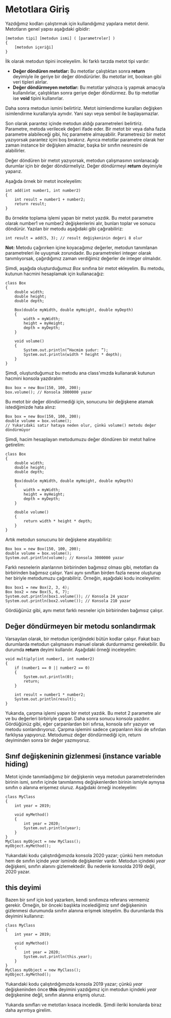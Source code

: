 # Metotlara Giriş

Yazdığımız kodları çalıştırmak için kullandığımız yapılara metot denir. Metotların genel yapısı aşağıdaki gibidir:

```
[metodun tipi] [metodun ismi] ( [parametreler] )
{
	[metodun içeriği]
}
```

İlk olarak metodun tipini inceleyelim. İki farklı tarzda metot tipi vardır:

- **Değer döndüren metotlar:** Bu metotlar çalıştıktan sonra **return** deyimiyle ile geriye bir değer döndürürler. Bu metotlar int, boolean gibi veri tipleri alırlar.
- **Değer döndürmeyen metotlar:** Bu metotlar yalnızca iş yapmak amacıyla kullanılırlar, çalıştıktan sonra geriye değer döndürmez. Bu tip metotlar ise **void** tipini kullanırlar.

Daha sonra metodun ismini belirtiriz. Metot isimlendirme kuralları değişken isimlendirme kurallarıyla aynıdır. Yani sayı veya sembol ile başlayamazlar.

Son olarak parantez içinde metodun aldığı parametreleri belirtiriz. Parametre, metoda verilecek değeri ifade eder. Bir metot bir veya daha fazla parametre alabileceği gibi, hiç parametre almayabilir. Parametresiz bir metot yazıyorsak parantez içini boş bırakırız.  Ayrıca metotlar parametre olarak her zaman instance bir değişken almazlar, başka bir sınıfın nesnesini de alabilirler.

Değer döndüren bir metot yazıyorsak, metodun çalışmasının sonlanacağı durumlar için bir değer döndürmeliyiz. Değer döndürmeyi **return** deyimiyle yaparız.

Aşağıda örnek bir metot inceleyelim:

```
int add(int number1, int number2)
{
	int result = number1 + number2;
	return result;
}
```

Bu örnekte toplama işlemi yapan bir metot yazdık. Bu metot parametre olarak number1 ve number2 değişkenlerini alır, bunları toplar ve sonucu döndürür. Yazılan bir metodu aşağıdaki gibi çağırabiliriz:

```
int result = add(5, 3); // result değişkeninin değeri 8 olur
```

**Not:** Metodu çağırırken içine koyacağımız değerler, metodun tanımlanan parametreleri ile uyuşmak zorundadır.  Bu parametreleri integer olarak tanımlıyorsak, çağırdığımız zaman verdiğimiz değerler de integer olmalıdır.

Şimdi, aşağıda oluşturduğumuz *Box* sınıfına bir metot ekleyelim. Bu metodu, kutunun hacmini hesaplamak için kullanacağız:

```
class Box
{
	double width;
	double height;
	double depth;

    Box(double myWidth, double myHeight, double myDepth)
	{
		width = myWidth;
		height = myHeight;
		depth = myDepth;
	}

    void volume()
	{
		System.out.println(“Hacmim şudur: ”);
		System.out.println(width * height * depth);
	}
}
```

Şimdi, oluşturduğumuz bu metodu ana class'ımızda kullanarak kutunun hacmini konsola yazdıralım:

```
Box box = new Box(150, 100, 200);
box.volume(); // Konsola 3000000 yazar
```

Bu metot bir değer döndürmediği için, sonucunu bir değişkene atamak istediğimizde hata alırız:

```
Box box = new Box(150, 100, 200);
double volume = box.volume();
// Yukarıdaki satır hataya neden olur, çünkü volume() metodu değer döndürmüyor
```

Şimdi, hacim hesaplayan metodumuzu değer döndüren bir metot haline getirelim:

```
class Box
{
	double width;
	double height;
	double depth;

    Box(double myWidth, double myHeight, double myDepth)
	{
		width = myWidth;
		height = myHeight;
		depth = myDepth;
	}

    double volume()
	{
		return width * height * depth;
	}
}
```

Artık metodun sonucunu bir değişkene atayabiliriz:

```
Box box = new Box(150, 100, 200);
double volume = box.volume();
System.out.println(volume); // Konsola 3000000 yazar
```

Farklı nesnelerin alanlarının birbirinden bağımsız olması gibi, metotları da birbirinden bağımsız çalışır.  Yani aynı sınıftan birden fazla nesne oluşturup her biriyle metodumuzu çağırabiliriz. Örneğin, aşağıdaki kodu inceleyelim:

```
Box box1 = new Box(2, 3, 4);
Box box2 = new Box(5, 6, 7);
System.out.println(box1.volume()); // Konsola 24 yazar
System.out.println(box2.volume()); // Konsola 210 yazar
```

Gördüğünüz gibi, aynı metot farklı nesneler için birbirinden bağımsız çalışır.

## Değer döndürmeyen bir metodu sonlandırmak

Varsayılan olarak, bir metodun içeriğindeki bütün kodlar çalışır. Fakat bazı durumlarda metodun çalışmasını manuel olarak durdurmamız gerekebilir. Bu durumda **return** deyimi kullanılır. Aşağıdaki örneği inceleyelim:

```
void multiply(int number1, int number2)
{
	if (number1 == 0 || number2 == 0)
	{
		System.out.println(0);
		return;
	}
	
    int result = number1 * number2;
	System.out.println(result);
}
```

Yukarıda, çarpma işlemi yapan bir metot yazdık. Bu metot 2 parametre alır ve bu değerleri birbiriyle çarpar. Daha sonra sonucu konsola yazdırır. Gördüğünüz gibi, eğer çarpanlardan biri sıfırsa, konsola sıfır yazıyor ve metodu sonlandırıyoruz. Çarpma işlemini sadece çarpanların ikisi de sıfırdan farklıysa yapıyoruz. Metodumuz değer döndürmediği için, return deyiminden sonra bir değer yazmıyoruz.

## Sınıf değişkeninin gizlenmesi (instance variable hiding)

Metot içinde tanımladığımız bir değişkenin veya metodun parametrelerinden birinin ismi, sınıfın içinde tanımlanmış değişkenlerden birinin ismiyle aynıysa sınıfın o alanına erişemez oluruz. Aşağıdaki örneği inceleyelim:

```
class MyClass
{
	int year = 2019;
    
	void myMethod()
	{
		int year = 2020;
		System.out.println(year);
	}
}
MyClass myObject = new MyClass();
myObject.myMethod();
```

Yukarıdaki kodu çalıştırdığımızda konsola 2020 yazar; çünkü hem metodun hem de sınıfın içinde *year* isminde değişkenler vardır. Metodun içindeki *year* değişkeni, sınıfın alanını gizlemektedir. Bu nedenle konsolda 2019 değil, 2020 yazar.

## this deyimi

Bazen bir sınıf için kod yazarken, kendi sınıfımıza referans vermemiz gerekir. Örneğin, bir önceki başlıkta incelediğimiz sınıf değişkeninin gizlenmesi durumunda sınıfın alanına erişmek isteyelim. Bu durumlarda this deyimini kullanırız:

```
class MyClass
{
	int year = 2019;
	
    void myMethod()
	{
		int year = 2020;
		System.out.println(this.year);
	}
}
MyClass myObject = new MyClass();
myObject.myMethod();
```

Yukarıdaki kodu çalıştırdığımızda konsola 2019 yazar; çünkü *year* değişkeninden önce **this** deyimini yazdığımız için metodun içindeki *year* değişkenine değil, sınıfın alanına erişmiş oluruz.

Yukarıda sınıfları ve metotları kısaca inceledik. Şimdi ileriki konularda biraz daha ayrıntıya girelim.
